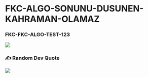 # FKC-ALGO-SONUNU-DUSUNEN-KAHRAMAN-OLAMAZ
### FKC-FKC-ALGO-TEST-123
![](https://github-profile-trophy.vercel.app/?username=ruzgarimren&theme=radical&no-frame=false&no-bg=true&margin-w=4&combine_all_yearly_contributions=true)

### ✍️ Random Dev Quote
![](https://quotes-github-readme.vercel.app/api?type=horizontal&theme=tokyonight)



